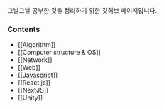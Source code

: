 
그날그날 공부한 것을 정리하기 위한 깃허브 페이지입니다.

### Contents
- [[Algorithm]]
- [[Computer structure & OS]]
- [[Network]]
- [[Web]]
- [[Javascript]]
- [[React.js]]
- [[NextJS]]
- [[Unity]]

